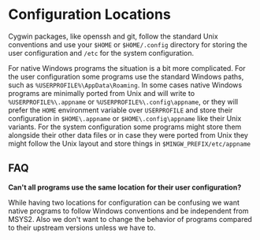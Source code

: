 # Configuration Locations

Cygwin packages, like openssh and git, follow the standard Unix conventions and
use your `$HOME` or `$HOME/.config` directory for storing the user configuration
and `/etc` for the system configuration.

For native Windows programs the situation is a bit more complicated. For the
user configuration some programs use the standard Windows paths, such as
`%USERPROFILE%\AppData\Roaming`. In some cases native Windows programs are
minimally ported from Unix and will write to `%USERPROFILE%\.appname` or
`%USERPROFILE%\.config\appname`, or they will prefer the `HOME` environment
variable over `USERPROFILE` and store their configuration in `$HOME\.appname` or
`$HOME\.config\appname` like their Unix variants. For the system configuration
some programs might store them alongside their other data files or in case they
were ported from Unix they might follow the Unix layout and store things in
`$MINGW_PREFIX/etc/appname`

## FAQ

**Can't all programs use the same location for their user configuration?**

While having two locations for configuration can be confusing we want native
programs to follow Windows conventions and be independent from MSYS2. Also we
don't want to change the behavior of programs compared to their upstream
versions unless we have to.
